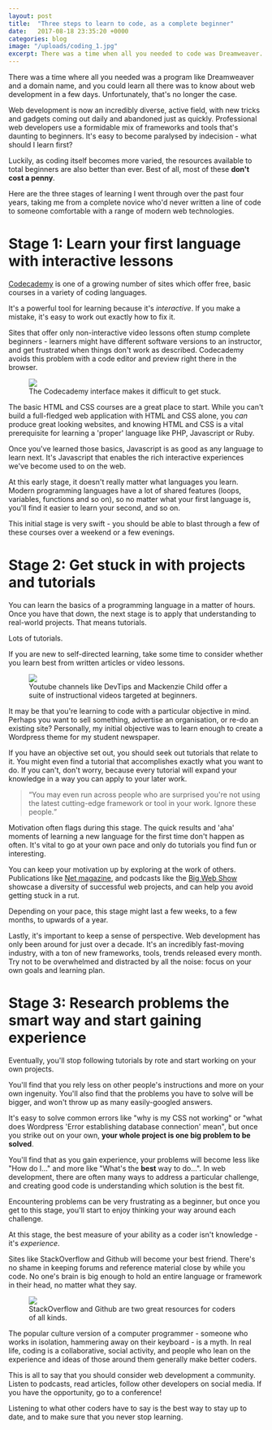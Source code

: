 ```yaml
---
layout: post
title:  "Three steps to learn to code, as a complete beginner"
date:   2017-08-18 23:35:20 +0000
categories: blog
image: "/uploads/coding_1.jpg"
excerpt: There was a time when all you needed to code was Dreamweaver.
---
```


There was a time where all you needed was a program like Dreamweaver and a domain name, and you could learn all there was to know about web development in a few days. Unfortunately, that's no longer the case.

Web development is now an incredibly diverse, active field, with new tricks and gadgets coming out daily and abandoned just as quickly. Professional web developers use a formidable mix of frameworks and tools that's daunting to beginners. It's easy to become paralysed by indecision - what should I learn first?

Luckily, as coding itself becomes more varied, the resources available to total beginners are also better than ever. Best of all, most of these **don't cost a penny**.

Here are the three stages of learning I went through over the past four years, taking me from a complete novice who'd never written a line of code to someone comfortable with a range of modern web technologies.

Stage 1: Learn your first language with interactive lessons
========

[Codecademy](http://codecademy.com) is one of a growing number of sites which offer free, basic courses in a variety of coding languages.

It's a powerful tool for learning because it's *interactive*. If you make a mistake, it's easy to work out exactly how to fix it.

Sites that offer only non-interactive video lessons often stump complete beginners - learners might have different software versions to an instructor, and get frustrated when things don't work as described. Codecademy avoids this problem with a code editor and preview right there in the browser.

<figure>
  <img src="/uploads/coding_3.jpg"/>
  <figcaption>The Codecademy interface makes it difficult to get stuck.</figcaption>
</figure>

The basic HTML and CSS courses are a great place to start. While you can't build a full-fledged web application with HTML and CSS alone, you *can* produce great looking websites, and knowing HTML and CSS is a vital prerequisite for learning a 'proper' language like PHP, Javascript or Ruby.

Once you've learned those basics, Javascript is as good as any language to learn next. It's Javascript that enables the rich interactive experiences we've become used to on the web.

At this early stage, it doesn't really matter what languages you learn. Modern programming languages have a lot of shared features (loops, variables, functions and so on), so no matter what your first language is, you'll find it easier to learn your second, and so on.

This initial stage is very swift - you should be able to blast through a few of these courses over a weekend or a few evenings.


Stage 2: Get stuck in with projects and tutorials
===============

You can learn the basics of a programming language in a matter of hours. Once you have that down, the next stage is to apply that understanding to real-world projects. That means tutorials.

Lots of tutorials.

If you are new to self-directed learning, take some time to consider whether you learn best from written articles or video lessons.

<figure>
  <img src="/uploads/coding_2.jpg"/>
  <figcaption>Youtube channels like DevTips and Mackenzie Child offer a suite of instructional videos targeted at beginners.</figcaption>
</figure>

It may be that you're learning to code with a particular objective in mind. Perhaps you want to sell something, advertise an organisation, or re-do an existing site? Personally, my initial objective was to learn enough to create a Wordpress theme for my student newspaper.

If you have an objective set out, you should seek out tutorials that relate to it. You might even find a tutorial that accomplishes exactly what you want to do. If you can't, don't worry, because every tutorial will expand your knowledge in a way you can apply to your later work.

<blockquote><q>You may even run across people who are surprised you're not using the latest cutting-edge framework or tool in your work. Ignore these people.</q></blockquote>

Motivation often flags during this stage. The quick results and 'aha' moments of learning a new language for the first time don't happen as often. It's vital to go at your own pace and only do tutorials you find fun or interesting.

You can keep your motivation up by exploring at the work of others. Publications like [Net magazine](http://www.creativebloq.com/net-magazine), and podcasts like the [Big Web Show](http://5by5.tv/bigwebshow) showcase a diversity of successful web projects, and can help you avoid getting stuck in a rut.

Depending on your pace, this stage might last a few weeks, to a few months, to upwards of a year.

Lastly, it's important to keep a sense of perspective. Web development has only been around for just over a decade. It's an incredibly fast-moving industry, with a ton of new frameworks, tools, trends released every month. Try not to be overwhelmed and distracted by all the noise: focus on your own goals and learning plan.


Stage 3: Research problems the smart way and start gaining experience
================

Eventually, you'll stop following tutorials by rote and start working on your own projects.

You'll find that you rely less on other people's instructions and more on your own ingenuity. You'll also find that the problems you have to solve will be bigger, and won't throw up as many easily-googled answers.

It's easy to solve common errors like "why is my CSS not working" or "what does Wordpress 'Error establishing database connection' mean", but once you strike out on your own, **your whole project is one big problem to be solved**.

You'll find that as you gain experience, your problems will become less like "How do I..." and more like "What's the **best** way to do...". In web development, there are often many ways to address a particular challenge, and creating good code is understanding which solution is the best fit.

Encountering problems can be very frustrating as a beginner, but once you get to this stage, you'll start to enjoy thinking your way around each challenge.

At this stage, the best measure of your ability as a coder isn't knowledge - it's *experience*.

Sites like StackOverflow and Github will become your best friend. There's no shame in keeping forums and reference material close by while you code. No one's brain is big enough to hold an entire language or framework in their head, no matter what they say.

<figure>
  <img src="/uploads/coding_4.jpg"/>
  <figcaption>StackOverflow and Github are two great resources for coders of all kinds.</figcaption>
</figure>

The popular culture version of a computer programmer - someone who works in isolation, hammering away on their keyboard - is a myth. In real life, coding is a collaborative, social activity, and people who lean on the experience and ideas of those around them generally make better coders.

This is all to say that you should consider web development a community. Listen to podcasts, read articles, follow other developers on social media. If you have the opportunity, go to a conference!

Listening to what other coders have to say is the best way to stay up to date, and to make sure that you never stop learning.
